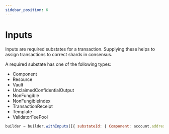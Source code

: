 ```yaml
---
sidebar_position: 6
---
```


# Inputs

Inputs are required substates for a transaction. Supplying these helps to assign transactions to correct shards in consensus.

A required substate has one of the following types:

- Component
- Resource
- Vault
- UnclaimedConfidentialOutput
- NonFungible
- NonFungibleIndex
- TransactionReceipt
- Template
- ValidatorFeePool


```js
builder = builder.withInputs([{ substateId: { Component: account.address } }]);
```
